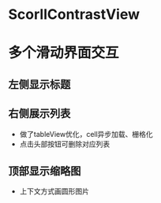 # ScorllContrastView

多个滑动界面交互
===============
左侧显示标题
----------
右侧展示列表
-------
* 做了tableView优化，cell异步加载、栅格化
* 点击头部按钮可删除对应列表

顶部显示缩略图
-------
* 上下文方式画圆形图片
